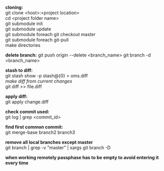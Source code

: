 
**cloning:**  
git clone \<host\>:\<project location\>  
cd \<project folder name\>  
git submodule init  
git submodule update  
git submodule foreach git checkout master  
git submodule foreach git-pull  
make directories  
  
**delete branch:**
git push origin --delete <branch_name>
git branch -d <branch_name>

**stash to diff:**  
git stash show -p stash@{0} > oms.diff  
*make diff from current changes*  
git diff >> file.diff  

**apply diff:**  
git apply change.diff

**check commit used:**  
git log | grep \<commit_id\>  

**find first common commit:**  
git merge-base branch2 branch3  

**remove all local branches except master**  
git branch | grep -v "master" | xargs git branch -D

**when working remotely passphase has to be empty to avoid entering it every time**
